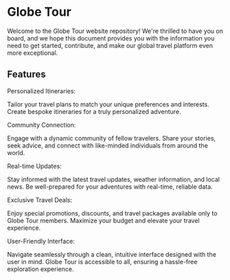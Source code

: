 # Globe Tour

Welcome to the Globe Tour website repository! We're thrilled to have you on board, and we hope this document provides you with the information you need to get started, contribute, and make our global travel platform even more exceptional.


<h2>Features</h2>
 <p>Personalized Itineraries:</p>
Tailor your travel plans to match your unique preferences and interests. Create bespoke itineraries for a truly personalized adventure.

<p>Community Connection:</p> 
Engage with a dynamic community of fellow travelers. Share your stories, seek advice, and connect with like-minded individuals from around the world.

<p>Real-time Updates: </p>
Stay informed with the latest travel updates, weather information, and local news. Be well-prepared for your adventures with real-time, reliable data.

<p>Exclusive Travel Deals: </p>
Enjoy special promotions, discounts, and travel packages available only to Globe Tour members. Maximize your budget and elevate your travel experience.

<p>User-Friendly Interface:</p> 
Navigate seamlessly through a clean, intuitive interface designed with the user in mind. Globe Tour is accessible to all, ensuring a hassle-free exploration experience.

